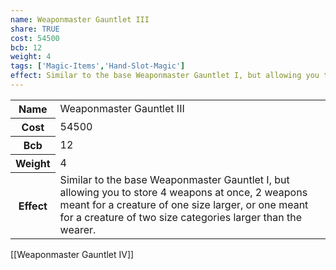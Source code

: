 ```yaml
---
name: Weaponmaster Gauntlet III
share: TRUE
cost: 54500
bcb: 12
weight: 4
tags: ['Magic-Items','Hand-Slot-Magic']
effect: Similar to the base Weaponmaster Gauntlet I, but allowing you to store 4 weapons at once, 2 weapons meant for a creature of one size larger, or one meant for a creature of two size categories larger than the wearer.
---
```

<p><span style="overflow-x: auto;"><table><tbody><tr><th>Name</th><td>Weaponmaster Gauntlet III</td></tr><tr><th>Cost</th><td>54500</td></tr><tr><th>Bcb</th><td>12</td></tr><tr><th>Weight</th><td>4</td></tr><tr><th>Effect</th><td>Similar to the base Weaponmaster Gauntlet I, but allowing you to store 4 weapons at once, 2 weapons meant for a creature of one size larger, or one meant for a creature of two size categories larger than the wearer.</td></tr></tbody></table></span></p>[[Weaponmaster Gauntlet IV]]